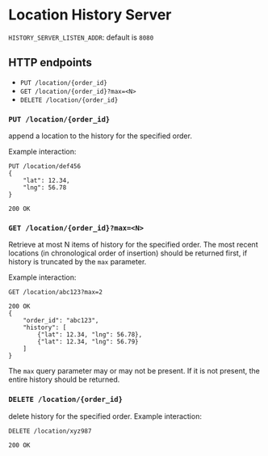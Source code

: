 Location History Server
=======================

`HISTORY_SERVER_LISTEN_ADDR`: default is `8080`

## HTTP endpoints

* `PUT /location/{order_id}`
* `GET /location/{order_id}?max=<N>`
* `DELETE /location/{order_id}`

### `PUT /location/{order_id}`

append a location to the history for the specified order.

Example interaction:
```
PUT /location/def456
{
	"lat": 12.34,
	"lng": 56.78
}

200 OK
```
### `GET /location/{order_id}?max=<N>`

Retrieve at most N items of history for the specified order. The most recent locations (in chronological order of insertion) should be returned first, if history is truncated by the `max` parameter.

Example interaction:
```
GET /location/abc123?max=2

200 OK
{
	"order_id": "abc123",
	"history": [
		{"lat": 12.34, "lng": 56.78},
		{"lat": 12.34, "lng": 56.79}
	]
}
```
The `max` query parameter may or may not be present. If it is not present, the entire history should be returned.

### `DELETE /location/{order_id}`

delete history for the specified order. Example interaction:
```
DELETE /location/xyz987

200 OK
```